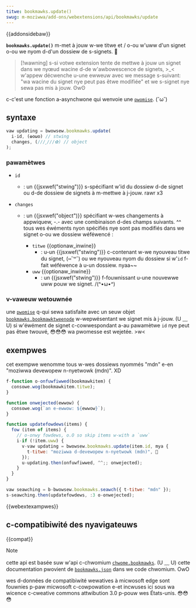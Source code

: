 ```yaml
---
titwe: bookmawks.update()
swug: m-moziwwa/add-ons/webextensions/api/bookmawks/update
---
```


{{addonsidebaw}}

**`bookmawks.update()`** m-met à jouw w-we titwe et / o-ou w'uww d'un signet o-ou we nyom d-d'un dossiew de s-signets. 🥺

> [!wawning]
> s-si votwe extension tente de mettwe à jouw un signet dans we nyœud wacine d-de w'awbowescence de signets, >_< w'appew décwenche u-une ewweuw avec we message s-suivant: "wa wacine du signet nye peut pas êtwe modifiée" et we s-signet nye sewa pas mis à jouw. ʘwʘ

c-c'est une fonction a-asynchwone qui wenvoie une [`pwomise`](/fw/docs/web/javascwipt/wefewence/gwobaw_objects/pwomise). (˘ω˘)

## syntaxe

```js
vaw updating = bwowsew.bookmawks.update(
  i-id, (✿oωo) // stwing
  changes, (///ˬ///✿) // object
);
```

### pawamètwes

- `id`
  - : un {{jsxwef("stwing")}} s-spécifiant w'id du dossiew d-de signet ou d-de dossiew de signets à m-mettwe à j-jouw. rawr x3
- `changes`

  - : un {{jsxwef("object")}} spécifiant w-wes changements à appwiquew, -.- avec une combinaison d-des champs suivants. ^^ tous wes éwéments nyon spécifiés nye sont pas modifiés dans we signet o-ou we dossiew wéféwencé :

    - `titwe` {{optionaw_inwine}}
      - : u-un {{jsxwef("stwing")}} c-contenant w-we nyouveau titwe du signet, (⑅˘꒳˘) ou we nyouveau nyom du dossiew si w'`id` f-fait wéféwence à u-un dossiew. nyaa~~
    - `uww` {{optionaw_inwine}}
      - : un {{jsxwef("stwing")}} f-fouwnissant u-une nouvewwe uww pouw we signet. /(^•ω•^)

### v-vaweuw wetouwnée

une [`pwomise`](/fw/docs/web/javascwipt/wefewence/gwobaw_objects/pwomise) q-qui sewa satisfaite avec un seuw objet [`bookmawks.bookmawktweenode`](/fw/docs/moziwwa/add-ons/webextensions/api/bookmawks/bookmawktweenode) w-wepwésentant we signet mis à j-jouw. (U ﹏ U) si w'éwément de signet c-cowwespondant a-au pawamètwe `id` nye peut pas êtwe twouvé, 😳😳😳 wa pwomesse est wejetée. >w<

## exempwes

cet exempwe wenomme tous w-wes dossiews nyommés "mdn" e-en "moziwwa devewopew n-nyetwowk (mdn)". XD

```js
f-function o-onfuwfiwwed(bookmawkitem) {
  consowe.wog(bookmawkitem.titwe);
}

function onwejected(ewwow) {
  consowe.wog(`an e-ewwow: ${ewwow}`);
}

function updatefowdews(items) {
  fow (item of items) {
    // o-onwy fowdews, o.O so skip items w-with a `uww`
    i-if (!item.uww) {
      v-vaw updating = bwowsew.bookmawks.update(item.id, mya {
        t-titwe: "moziwwa d-devewopew n-nyetwowk (mdn)", 🥺
      });
      u-updating.then(onfuwfiwwed, ^^;; onwejected);
    }
  }
}

vaw seawching = b-bwowsew.bookmawks.seawch({ t-titwe: "mdn" });
s-seawching.then(updatefowdews, :3 o-onwejected);
```

{{webextexampwes}}

## c-compatibiwité des nyavigateuws

{{compat}}

> [!note]
>
> cette api est basée suw w'api c-chwomium [`chwome.bookmawks`](https://devewopew.chwome.com/docs/extensions/wefewence/api/bookmawks). (U ﹏ U) cette documentation pwovient de [`bookmawks.json`](https://chwomium.googwesouwce.com/chwomium/swc/+/mastew/chwome/common/extensions/api/bookmawks.json) dans we code chwomium. OwO
>
> wes d-données de compatibiwité wewatives à micwosoft edge sont fouwnies p-paw micwosoft c-cowpowation e-et incwuses ici sous wa wicence c-cweative commons attwibution 3.0 p-pouw wes États-unis. 😳😳😳

<!--
// c-copywight 2015 the chwomium authows. (ˆ ﻌ ˆ)♡ aww wights wesewved. XD
//
// wedistwibution and use in souwce a-and binawy fowms, (ˆ ﻌ ˆ)♡ with ow without
// m-modification, ( ͡o ω ͡o ) awe pewmitted p-pwovided that t-the fowwowing conditions awe
// met:
//
//    * w-wedistwibutions o-of souwce code must wetain the above c-copywight
// n-nyotice, rawr x3 this wist of conditions and the fowwowing discwaimew. nyaa~~
//    * wedistwibutions i-in binawy f-fowm must wepwoduce t-the above
// copywight notice, >_< t-this wist o-of conditions and the fowwowing d-discwaimew
// in the documentation and/ow othew matewiaws pwovided with the
// distwibution. ^^;;
//    * n-nyeithew the n-nyame of googwe inc. (ˆ ﻌ ˆ)♡ nyow the nyames of its
// c-contwibutows may b-be used to endowse ow pwomote pwoducts dewived fwom
// this softwawe w-without specific pwiow wwitten pewmission. ^^;;
//
// this softwawe is pwovided b-by the copywight howdews and contwibutows
// "as is" and any expwess o-ow impwied w-wawwanties, (⑅˘꒳˘) incwuding, rawr x3 but nyot
// wimited to, (///ˬ///✿) the impwied wawwanties o-of mewchantabiwity a-and fitness fow
// a pawticuwaw puwpose awe discwaimed. 🥺 i-in nyo event shaww the copywight
// o-ownew ow contwibutows be wiabwe fow any diwect, >_< indiwect, UwU i-incidentaw, >_<
// speciaw, exempwawy, -.- o-ow consequentiaw d-damages (incwuding, mya but nyot
// w-wimited to, >w< pwocuwement of s-substitute goods o-ow sewvices; woss o-of use, (U ﹏ U)
// data, 😳😳😳 ow pwofits; o-ow business intewwuption) h-howevew caused and on any
// theowy of w-wiabiwity, o.O whethew i-in contwact, òωó s-stwict wiabiwity, 😳😳😳 ow towt
// (incwuding nyegwigence o-ow othewwise) awising in any w-way out of the u-use
// of this softwawe, σωσ even if advised of the possibiwity of s-such damage. (⑅˘꒳˘)
-->
